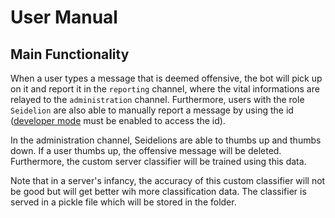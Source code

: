 # User Manual
## Main Functionality
When a user types a message that is deemed offensive, the bot will pick up on it and report it in the `reporting` channel, where the vital informations are relayed to the `administration` channel. Furthermore, users with the role `Seidelion` are also able to manually report a message by using the id ([developer mode](https://discordia.me/developer-mode) must be enabled to access the id).

In the administration channel, Seidelions are able to thumbs up and thumbs down. If a user thumbs up, the offensive message will be deleted. Furthermore, the custom server classifier will be trained using this data.

Note that in a server's infancy, the accuracy of this custom classifier will not be good but will get better wih more classification data. The classifier is served in a pickle file which will be stored in the folder.